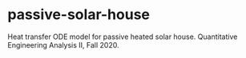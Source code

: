 # passive-solar-house
Heat transfer ODE model for passive heated solar house. Quantitative Engineering Analysis II, Fall 2020. 
